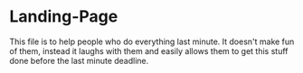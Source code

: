 # Landing-Page
This file is to help people who do everything last minute. It doesn't make fun of them, instead it laughs with them and easily allows them to get this stuff done before the last minute deadline. 